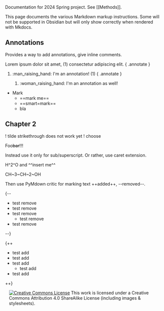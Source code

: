 
Documentation for 2024 Spring project. See [[Methods]].

This page documents the various Markdown markup instructions. Some will not be supported in Obsidian but will only show correctly when rendered with Mkdocs.

## Annotations

Provides a way to add annotations, give inline comments.

Lorem ipsum dolor sit amet, (1) consectetur adipiscing elit.
{ .annotate }

1.  :man_raising_hand: I'm an annotation! (1)
    { .annotate }

    1.  :woman_raising_hand: I'm an annotation as well!



- Mark
	- ==mark me==
	- ==smart=mark==
	- bla

## Chapter 2

! tilde strikethrough does not work yet
! choose

Foo~~bar~~!!!

Instead use it only for sub/superscript. Or rather, use caret extension.

H^2^O and ^^insert me^^

CH~3~CH~2~OH

Then use PyMdown critic for marking text ++added++, --removed--.

{--

* test remove
* test remove
* test remove
    * test remove
* test remove

--}

{++

* test add
* test add
* test add
    * test add
* test add

++}


<div style="width:95%; margin:auto;">
  <a rel="license" href="http://creativecommons.org/licenses/by-sa/4.0/"><img alt="Creative Commons License" style="border-width:0" src="https://i.creativecommons.org/l/by-sa/4.0/88x31.png" /></a>
  This work is licensed under a Creative Commons Attribution 4.0 ShareAlike License (including images & stylesheets).
</div>

